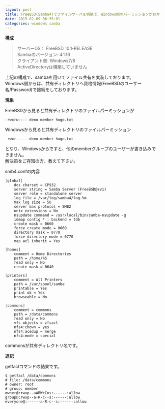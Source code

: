 ```yaml
---
layout: post
title: FreeBSD(Samba4)でファイルサーバを構築で、Windows側のパーミッションがおかしい
date: 2015-02-09 06:35:01
categories: windows samba
---
```

<p><strong>構成</strong></p>

<blockquote>
  <p>サーバーOS： FreeBSD 10.1-RELEASE<br>
  Sambaのバージョン: 4.1.16<br>
  クライアント側: Windows7/8<br>
  ActiveDirectoryは構築していません</p>
</blockquote>

<p>上記の構成で、sambaを用いてファイル共有を実装しております。  <br>
Windows側からは、共有ディレクトリへ資格情報(FreeBSDのユーザー名/Password)で接続をしております。</p>

<p><strong>現象</strong></p>

<p>FreeBSDから見ると共有ディレクトリのファイルパーミッションが</p>

<pre><code>-rwxrw---- demo member hoge.txt
</code></pre>

<p>Windowsから見ると共有ディレクトリのファイルパーミッション</p>

<pre><code>-rwxr----- demo member hoge.txt
</code></pre>

<p>となり、Windowsからですと、他のmemberグループのユーザーが書き込みできません。<br>
解決策をご存知の方、教えて下さい。</p>

<p>smb4.confの内容</p>

<pre><code>[global]
    dos charset = CP932
    server string = Samba Server (FreeBSD@sv1)
    server role = standalone server
    log file = /var/log/samba4/log.%m
    max log size = 50
    server max protocol = SMB2
    unix extensions = No
    nsupdate command = /usr/local/bin/samba-nsupdate -g
    idmap config * : backend = tdb
    create mask = 0660
    force create mode = 0660
    directory mask = 0770
    force directory mode = 0770
    map acl inherit = Yes

[homes]
    comment = Home Directories
    path = /home/%S
    read only = No
    create mask = 0640

[printers]
    comment = All Printers
    path = /var/spool/samba
    printable = Yes
    print ok = Yes
    browseable = No

[commons]
    comment = commons
    path = /data/commons
    read only = No
    vfs objects = zfsacl
    nfs4:chown = yes
    nfs4:acedup = merge
    nfs4:mode = special
</code></pre>

<p>commonsが共有ディレクトリ名です。</p>

<p><strong>追記</strong></p>

<p>getfaclコマンドの結果です。</p>

<pre><code>$ getfacl /data/commons
# file: /data/commons
# owner: root
# group: member
owner@:rwxp--aARWcCos:------:allow
group@:rwxp--a-R-c--s:------:allow
everyone@:------a-R-c--s:------:allow
</code></pre>

